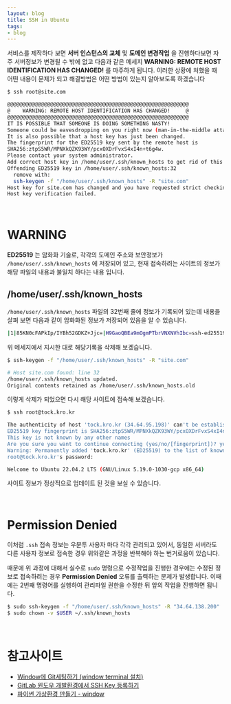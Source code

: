 ```yaml
---
layout: blog
title: SSH in Ubuntu
tags: 
- blog
---
```


서비스를 제작하다 보면 **서버 인스턴스의 교체** 및 **도메인 변경작업** 을 진행하다보면 자주 서버정보가 변경될 수 밖에 없고 다음과 같은 메세지 **<span style="color:var(--comment);">WARNING: REMOTE HOST IDENTIFICATION HAS CHANGED!</span>** 를 마주하게 됩니다. 이러한 상황에 처했을 때 어떤 내용이 문제가 되고 해결방법은 어떤 방법이 있는지 알아보도록 하겠습니다

```bash
$ ssh root@site.com

@@@@@@@@@@@@@@@@@@@@@@@@@@@@@@@@@@@@@@@@@@@@@@@@@@@@@@@@@@@
@    WARNING: REMOTE HOST IDENTIFICATION HAS CHANGED!     @
@@@@@@@@@@@@@@@@@@@@@@@@@@@@@@@@@@@@@@@@@@@@@@@@@@@@@@@@@@@
IT IS POSSIBLE THAT SOMEONE IS DOING SOMETHING NASTY!
Someone could be eavesdropping on you right now (man-in-the-middle attack)!
It is also possible that a host key has just been changed.
The fingerprint for the ED25519 key sent by the remote host is
SHA256:ztpS5WR/MPNXkQZK93WY/pcxOXDrFvxS4xI4n+t6g4w.
Please contact your system administrator.
Add correct host key in /home/user/.ssh/known_hosts to get rid of this message.
Offending ED25519 key in /home/user/.ssh/known_hosts:32
  remove with:
  ssh-keygen -f "/home/user/.ssh/known_hosts" -R "site.com"
Host key for site.com has changed and you have requested strict checking.
Host key verification failed.
```

<br/>

# WARNING
**<span style="color:var(--comment);">ED25519</span>** 는 암화화 기술로, 각각의 도메인 주소와 보안정보가 `/home/user/.ssh/known_hosts` 에 저장되어 있고, 현재 접속하려는 사이트의 정보가 해당 파일의 내용과 불일치 하다는 내용 입니다.

## /home/user/.ssh/known_hosts
`/home/user/.ssh/known_hosts` 파일의 32번째 줄에 정보가 기록되어 있는데 내용을 살펴 보면 다음과 같이 암화화된 정보가 저장되어 있음을 알 수 있습니다.

```bash
|1|85KN0cFAPkIp/IYBh52GDKZ+Jjc=|H9GaoQBEa9mOgmPTbrVNXNVhIbc=ssh-ed25519 AAAAC3NzaC1lZDI1NTE5AAAAIDmjQtI3WCkvxazrA/qDtoKw/8SMVfRDRKY04ChvY4Ik
```

위 메세지에서 지시한 대로 해당기록을 삭제해 보겠습니다.

```bash
$ ssh-keygen -f "/home/user/.ssh/known_hosts" -R "site.com"

# Host site.com found: line 32
/home/user/.ssh/known_hosts updated.
Original contents retained as /home/user/.ssh/known_hosts.old
```

이렇게 삭제가 되었으면 다시 해당 사이트에 접속해 보겠습니다.

```bash
$ ssh root@tock.kro.kr                                     

The authenticity of host 'tock.kro.kr (34.64.95.198)' can't be established.
ED25519 key fingerprint is SHA256:ztpS5WR/MPNXkQZK93WY/pcxOXDrFvxS4xI4n+t6g4w.
This key is not known by any other names
Are you sure you want to continue connecting (yes/no/[fingerprint])? yes
Warning: Permanently added 'tock.kro.kr' (ED25519) to the list of known hosts.
root@tock.kro.kr's password: 

Welcome to Ubuntu 22.04.2 LTS (GNU/Linux 5.19.0-1030-gcp x86_64)
```

사이트 정보가 정상적으로 업데이트 된 것을 보실 수 있습니다.

<br/>

# Permission Denied
이처럼 `.ssh` 접속 정보는 우분투 사용자 마다 각각 관리되고 있어서, 동일한 서버라도 다른 사용자 정보로 접속한 경우 위와같은 과정을 반복해야 하는 번거로움이 있습니다.

때문에 위 과정에 대해서 실수로 `sudo` 명령으로 수정작업을 진행한 경우에는 수정된 정보로 접속하려는 경우 **Permission Denied** 오류를 출력하는 문제가 발생합니다. 이때에는 2번째 명령어를 실행하여 관리파일 권한을 수정한 뒤 앞의 작업을 진행하면 됩니다.

```bash
$ sudo ssh-keygen -f "/home/user/.ssh/known_hosts" -R "34.64.138.200"
$ sudo chown -v $USER ~/.ssh/known_hosts
```

<br/>

# 참고사이트
- [Window에 Git세팅하기 (window terminal 설치)](https://kangdanne.tistory.com/215)
- [GitLab 윈도우 개발환경에서 SSH Key 등록하기](https://wylee-developer.tistory.com/54)
- [파이썬 가상환경 만들기 - window](https://velog.io/@tls0506/Windows-Python-%ED%99%98%EA%B2%BD-%EC%84%A4%EC%A0%95-venv-%EA%B0%80%EC%83%81-%ED%99%98%EA%B2%BD-formattor-linter)
